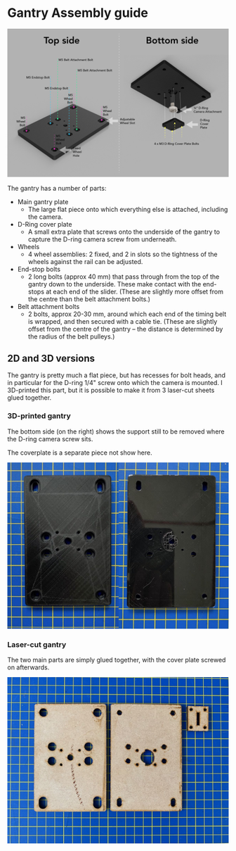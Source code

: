 # Gantry Assembly guide

![gantry-assembly-diagram.png](gantry-assembly-diagram.png)

The gantry has a number of parts:

* Main gantry plate
  * The large flat piece onto which everything else is attached, including the camera.
* D-Ring cover plate
  * A small extra plate that screws onto the underside of the gantry to capture the D-ring camera screw from underneath.
* Wheels
  * 4 wheel assemblies: 2 fixed, and 2 in slots so the tightness of the wheels against the rail can be adjusted.
* End-stop bolts
  * 2 long bolts (approx 40 mm) that pass through from the top of the gantry down to the underside. These make contact with the end-stops at each end of the slider. (These are slightly more offset from the centre than the belt attachment bolts.)
* Belt attachment bolts
  * 2 bolts, approx 20-30 mm, around which each end of the timing belt is wrapped, and then secured with a cable tie. (These are slightly offset from the centre of the gantry – the distance is determined by the radius of the belt pulleys.)


## 2D and 3D versions

The gantry is pretty much a flat piece, but has recesses for bolt heads, and in particular for the D-ring 1/4" screw onto which the camera is mounted. I 3D-printed this part, but it is possible to make it from 3 laser-cut sheets glued together.

### 3D-printed gantry

The bottom side (on the right) shows the support still to be removed where the D-ring camera screw sits.

The coverplate is a separate piece not show here.

![gantry-3d-print-top-and-bottom.jpg](gantry-3d-print-top-and-bottom.jpg)

### Laser-cut gantry

The two main parts are simply glued together, with the cover plate screwed on afterwards.

![gantry-laser-cut-top-and-bottom.jpg](gantry-laser-cut-top-and-bottom.jpg)
